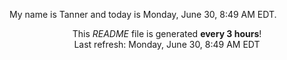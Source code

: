 My name is Tanner and today is Monday, June 30, 8:49 AM EDT.

<p align="center">This <i>README</i> file is generated <b>every 3 hours</b>!</br>Last refresh: Monday, June 30, 8:49 AM EDT<br /></p>
